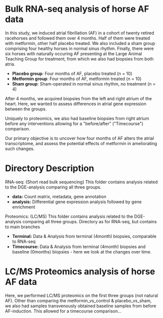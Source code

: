 # Bulk RNA-seq analysis of horse AF data

In this study, we induced atrial fibrillation (AF) in a cohort of twenty retired racehorses and followed them over 4 months. Half of them were treated with metformin, other half placebo treated. We also included a sham group comprising four healthy horses in normal sinus rhythm. Finally, there were six horses with naturally occuring AF presenting at the Large Animal Teaching Group for treatment, from which we also had biopsies from both atria. 
- **Placebo group**: Four months of AF, placebo treated (n = 10)
- **Metformin group**: Four months of AF, metformin treated (n = 10)
- **Sham group**: Sham-operated in normal sinus rhythm, no treatment (n = 4)

After 4 months, we acquired biopsies from the left and right atrium of the heart. Here, we wanted to assess differences in atrial gene expression between the groups.

Uniquely to proteomics, we also had baseline biopsies from right atrium before any interventions allowing for a "before/after" ("Timecourse") comparison. 

Our primary objective is to uncover how four months of AF alters the atrial transcriptome, and assess the potential effects of metformin in ameliorating such changes. 

# Directory Description
RNA-seq: (Short read bulk sequencing) This folder contains analysis related to the DGE-analysis comparing  all three groups. 
- **data:** Count matrix, metadata, gene annotation
- **analysis:** Differential gene expression analysis followed by gene enrichment

Proteomics: (LC/MS) This folder contains analysis related to the DGE-analysis comparing  all three groups. Directory as for RNA-seq, but contains to main branches 
- **Terminal:** Data & Analysis from terminal (4month) biopsies, comparable to RNA-seq
- **Timecourse:** Data & Analysis from terminal (4month) biopsies and baseline (0months) biopsies - here we look at the changes over time. 


# LC/MS Proteomics analysis of horse AF data
Here, we performed LC/MS proteomics on the first three groups (not natural AF). Other than comparing the metformin_vs_control & placebo_vs_sham, we also had samples transvenously obtained baseline samples from before AF-induction. 
This allowed for a timecourse comparison... 
